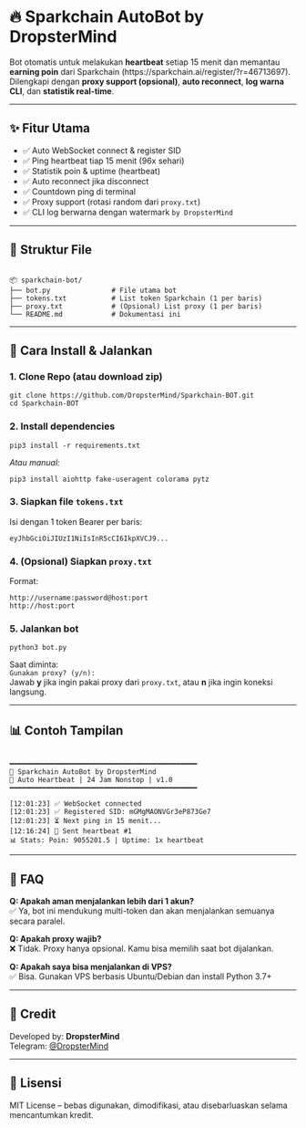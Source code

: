 <h1>🔥 Sparkchain AutoBot by DropsterMind</h1>

<p>
  Bot otomatis untuk melakukan <strong>heartbeat</strong> setiap 15 menit dan memantau <strong>earning poin</strong> dari Sparkchain (https://sparkchain.ai/register/?r=46713697).<br>
  Dilengkapi dengan <strong>proxy support (opsional)</strong>, <strong>auto reconnect</strong>, <strong>log warna CLI</strong>, dan <strong>statistik real-time</strong>.
</p>

<hr>

<h2>✨ Fitur Utama</h2>
<ul>
  <li>✅ Auto WebSocket connect & register SID</li>
  <li>✅ Ping heartbeat tiap 15 menit (96x sehari)</li>
  <li>✅ Statistik poin & uptime (heartbeat)</li>
  <li>✅ Auto reconnect jika disconnect</li>
  <li>✅ Countdown ping di terminal</li>
  <li>✅ Proxy support (rotasi random dari <code>proxy.txt</code>)</li>
  <li>✅ CLI log berwarna dengan watermark <code>by DropsterMind</code></li>
</ul>

<hr>

<h2>📁 Struktur File</h2>
<pre><code>
📦 sparkchain-bot/
├── bot.py               # File utama bot
├── tokens.txt           # List token Sparkchain (1 per baris)
├── proxy.txt            # (Opsional) List proxy (1 per baris)
└── README.md            # Dokumentasi ini
</code></pre>

<hr>

<h2>🧠 Cara Install & Jalankan</h2>

<h3>1. Clone Repo (atau download zip)</h3>
<pre><code>git clone https://github.com/DropsterMind/Sparkchain-BOT.git
cd Sparkchain-BOT</code></pre>

<h3>2. Install dependencies</h3>
<pre><code>pip3 install -r requirements.txt</code></pre>

<p><em>Atau manual:</em></p>
<pre><code>pip3 install aiohttp fake-useragent colorama pytz</code></pre>

<h3>3. Siapkan file <code>tokens.txt</code></h3>
<p>Isi dengan 1 token Bearer per baris:</p>
<pre><code>eyJhbGciOiJIUzI1NiIsInR5cCI6IkpXVCJ9...</code></pre>

<h3>4. (Opsional) Siapkan <code>proxy.txt</code></h3>
<p>Format:</p>
<pre><code>http://username:password@host:port
http://host:port</code></pre>

<h3>5. Jalankan bot</h3>
<pre><code>python3 bot.py</code></pre>

<p>
  Saat diminta:<br>
  <code>Gunakan proxy? (y/n):</code><br>
  Jawab <strong>y</strong> jika ingin pakai proxy dari <code>proxy.txt</code>, atau <strong>n</strong> jika ingin koneksi langsung.
</p>

<hr>

<h2>📊 Contoh Tampilan</h2>

<pre><code>
━━━━━━━━━━━━━━━━━━━━━━━━━━━━━━━━━━━━━━━━━━━━━━
🧠 Sparkchain AutoBot by DropsterMind
🚀 Auto Heartbeat | 24 Jam Nonstop | v1.0
━━━━━━━━━━━━━━━━━━━━━━━━━━━━━━━━━━━━━━━━━━━━━━

[12:01:23] ✅ WebSocket connected
[12:01:23] ✅ Registered SID: mGMgMAONVGr3eP873Ge7
[12:01:23] ⏳ Next ping in 15 menit...
[12:16:24] 💓 Sent heartbeat #1
📊 Stats: Poin: 9055201.5 | Uptime: 1x heartbeat
</code></pre>

<hr>

<h2>💬 FAQ</h2>

<p><strong>Q: Apakah aman menjalankan lebih dari 1 akun?</strong><br>
✅ Ya, bot ini mendukung multi-token dan akan menjalankan semuanya secara paralel.</p>

<p><strong>Q: Apakah proxy wajib?</strong><br>
❌ Tidak. Proxy hanya opsional. Kamu bisa memilih saat bot dijalankan.</p>

<p><strong>Q: Apakah saya bisa menjalankan di VPS?</strong><br>
✅ Bisa. Gunakan VPS berbasis Ubuntu/Debian dan install Python 3.7+</p>

<hr>

<h2>💖 Credit</h2>

<p>
  Developed by: <strong>DropsterMind</strong><br>
  Telegram: <a href="https://t.me/dropstermind">@DropsterMind</a>
</p>

<hr>

<h2>📜 Lisensi</h2>

<p>
  MIT License – bebas digunakan, dimodifikasi, atau disebarluaskan selama mencantumkan kredit.
</p>
